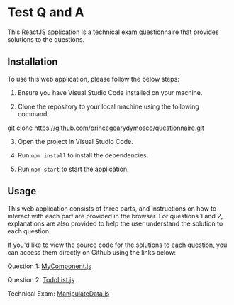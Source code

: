 # Test Q and A

This ReactJS application is a technical exam questionnaire that provides solutions to the questions.

## Installation

To use this web application, please follow the below steps:

1. Ensure you have Visual Studio Code installed on your machine.

2. Clone the repository to your local machine using the following command:

git clone https://github.com/princegearydymosco/questionnaire.git

3. Open the project in Visual Studio Code.

4. Run `npm install` to install the dependencies.

5. Run `npm start` to start the application.

## Usage

This web application consists of three parts, and instructions on how to interact with each part are provided in the browser. For questions 1 and 2, explanations are also provided to help the user understand the solution to each question.

If you'd like to view the source code for the solutions to each question, you can access them directly on Github using the links below:

Question 1: [MyComponent.js](https://github.com/princegearydymosco/questionnaire/blob/main/src/mycomponent/MyComponent.js)

Question 2: [TodoList.js](https://github.com/princegearydymosco/questionnaire/blob/main/src/todolist/TodoList.js)

Technical Exam: [ManipulateData.js](https://github.com/princegearydymosco/questionnaire/blob/main/src/manipulatedata/ManipulateData.js)